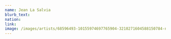 ```yaml
---
name: Jean La Salvia
blurb_text:
nation:
link:
image: /images/artists/68596493-10155974697765904-3210271604588150784-n.jpg
---
```


